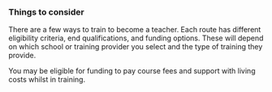 ### Things to consider

There are a few ways to train to become a teacher. Each route has different eligibility criteria, end qualifications, and funding options. These will depend on which school or training provider you select and the type of training they provide. 

You may be eligible for funding to pay course fees and support with living costs whilst in training.